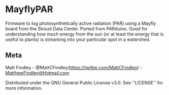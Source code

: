 # MayflyPAR
Firmware to log photosynthetically active radiation (PAR) using a Mayfly board from the Stroud Data Center.  Ported from PARduino.  Good for understanding how much energy from the sun (or at least the energy that is useful to plants) is streaming into your particular spot in a watershed.

## Meta
Matt Findley - @MattCFindley(https://twitter.com/MattCFindley) - MatthewFindley@Hotmail.com

Distributed under the GNU General Public License v3.0.  See ''LICENSE'' for more information.



